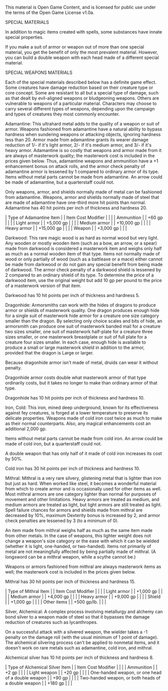 This material is Open Game Content, and is licensed for public use under the terms of the Open Game License v1.0a.

SPECIAL MATERIALS

In addition to magic items created with spells, some substances have innate special properties.

If you make a suit of armor or weapon out of more than one special material, you get the benefit of only the most prevalent material. However, you can build a double weapon with each head made of a different special material. 



SPECIAL WEAPONS MATERIALS

Each of the special materials described below has a definite game effect. Some creatures have damage reduction based on their creature type or core concept. Some are resistant to all but a special type of damage, such as that dealt by evil-aligned weapons or bludgeoning weapons. Others are vulnerable to weapons of a particular material. Characters may choose to carry several different types of weapons, depending upon the campaign and types of creatures they most commonly encounter. 



Adamantine: This ultrahard metal adds to the quality of a weapon or suit of armor. Weapons fashioned from adamantine have a natural ability to bypass hardness when sundering weapons or attacking objects, ignoring hardness less than 20. Armor made from adamantine grants its wearer damage reduction of 1/- if it's light armor, 2/- if it's medium armor, and 3/- if it's heavy armor. Adamantine is so costly that weapons and armor made from it are always of masterwork quality; the masterwork cost is included in the prices given below. Thus, adamantine weapons and ammunition have a +1 enhancement bonus on attack rolls, and the armor check penalty of adamantine armor is lessened by 1 compared to ordinary armor of its type. Items without metal parts cannot be made from adamantine. An arrow could be made of adamantine, but a quarterstaff could not.

Only weapons, armor, and shields normally made of metal can be fashioned from adamantine. Weapons, armor and shields normally made of steel that are made of adamantine have one-third more hit points than normal. Adamantine has 40 hit points per inch of thickness and hardness 20.

| Type of Adamantine Item | | Item Cost Modifier | |  |
| Ammunition | | +60 gp | |  |
| Light armor | | +5,000 gp | |  |
| Medium armor | | +10,000 gp | |  |
| Heavy armor | | +15,000 gp | |  |
| Weapon | | +3,000 gp | |  |


Darkwood: This rare magic wood is as hard as normal wood but very light. Any wooden or mostly wooden item (such as a bow, an arrow, or a spear) made from darkwood is considered a masterwork item and weighs only half as much as a normal wooden item of that type. Items not normally made of wood or only partially of wood (such as a battleaxe or a mace) either cannot be made from darkwood or do not gain any special benefit from being made of darkwood. The armor check penalty of a darkwood shield is lessened by 2 compared to an ordinary shield of its type. To determine the price of a darkwood item, use the original weight but add 10 gp per pound to the price of a masterwork version of that item.

Darkwood has 10 hit points per inch of thickness and hardness 5.



Dragonhide: Armorsmiths can work with the hides of dragons to produce armor or shields of masterwork quality. One dragon produces enough hide for a single suit of masterwork hide armor for a creature one size category smaller than the dragon. By selecting only choice scales and bits of hide, an armorsmith can produce one suit of masterwork banded mail for a creature two sizes smaller, one suit of masterwork half-plate for a creature three sizes smaller, or one masterwork breastplate or suit of full plate for a creature four sizes smaller. In each case, enough hide is available to produce a small or large masterwork shield in addition to the armor, provided that the dragon is Large or larger.

Because dragonhide armor isn't made of metal, druids can wear it without penalty.

Dragonhide armor costs double what masterwork armor of that type ordinarily costs, but it takes no longer to make than ordinary armor of that type.

Dragonhide has 10 hit points per inch of thickness and hardness 10.



Iron, Cold: This iron, mined deep underground, known for its effectiveness against fey creatures, is forged at a lower temperature to preserve its delicate properties. Weapons made of cold iron cost twice as much to make as their normal counterparts. Also, any magical enhancements cost an additional 2,000 gp. 

Items without metal parts cannot be made from cold iron. An arrow could be made of cold iron, but a quarterstaff could not.

A double weapon that has only half of it made of cold iron increases its cost by 50%.

Cold iron has 30 hit points per inch of thickness and hardness 10.



Mithral: Mithral is a very rare silvery, glistening metal that is lighter than iron but just as hard. When worked like steel, it becomes a wonderful material from which to create armor and is occasionally used for other items as well. Most mithral armors are one category lighter than normal for purposes of movement and other limitations. Heavy armors are treated as medium, and medium armors are treated as light, but light armors are still treated as light. Spell failure chances for armors and shields made from mithral are decreased by 10%, maximum Dexterity bonus is increased by 2, and armor check penalties are lessened by 3 (to a minimum of 0).

An item made from mithral weighs half as much as the same item made from other metals. In the case of weapons, this lighter weight does not change a weapon's size category or the ease with which it can be wielded (whether it is light, one-handed, or two-handed). Items not primarily of metal are not meaningfully affected by being partially made of mithral. (A longsword can be a mithral weapon, while a scythe cannot be.)

Weapons or armors fashioned from mithral are always masterwork items as well; the masterwork cost is included in the prices given below.

Mithral has 30 hit points per inch of thickness and hardness 15.

| Type of Mithral Item | | Item Cost Modifier | |  |
| Light armor | | +1,000 gp | |  |
| Medium armor | | +4,000 gp | |  |
| Heavy armor | | +9,000 gp | |  |
| Shield | | +1,000 gp | |  |
| Other items | | +500 gp/lb. | |  |


Silver, Alchemical: A complex process involving metallurgy and alchemy can bond silver to a weapon made of steel so that it bypasses the damage reduction of creatures such as lycanthropes.

On a successful attack with a silvered weapon, the wielder takes a -1 penalty on the damage roll (with the usual minimum of 1 point of damage). The alchemical silvering process can't be applied to nonmetal items, and it doesn't work on rare metals such as adamantine, cold iron, and mithral.

Alchemical silver has 10 hit points per inch of thickness and hardness 8.

| Type of Alchemical Silver Item | | Item Cost Modifier | |  |
| Ammunition | | +2 gp | |  |
| Light weapon | | +20 gp | |  |
| One-handed weapon, or one head of a double weapon | | +90 gp | |  |
| Two-handed weapon, or both heads of a double weapon | | +180 gp | |  |




